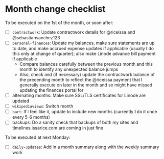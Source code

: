 # Month change checklist

To be executed on the 1st of the month, or soon after:

- [ ] `contractwork`: Update contractwork details for @riceissa and @sebastiansanchez123
- [ ] `personal-finances`: Update my balances, make sure statements are up to date, and make accrued expense updates if applicable (usually I do this only at change of quarter); also make Linode advance bill payment if applicable
  - Compare balances carefully between the previous month and this month to identify any unexpected balance jumps
  - Also, check and (if necessary) update the contractwork balance of the precending month to reflect the @riceissa payment that I generally execute on later in the month and so might have missed updating the finances portal for
- [ ] alternating months: Make sure SSL/TLS certificates for Linode are updated
- [ ] `wikipediaviews`: Switch month
- [ ] `bart`: If I feel like it, update to include new months (currently I do it once every 5-6 months)
- [ ] backups: Do a sanity check that backups of both my sites and timelines.issarice.com are coming in just fine

To be executed at next Monday:

- [ ] `daily-updates`: Add in a month summary along with the weekly summary work